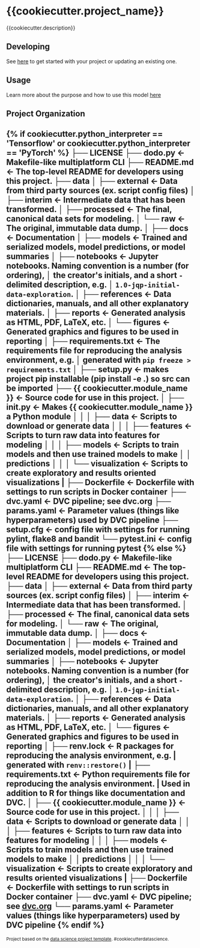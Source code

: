 {{cookiecutter.project_name}}
==============================

{{cookiecutter.description}}

## Developing

See [here](https://git.vgregion.se/aiplattform/docs/researchers/-/blob/main/docs/developing.md) to get started with your project or updating an existing one.

## Usage

Learn more about the purpose and how to use this model [here](förtroende)

Project Organization
------------
{% if cookiecutter.python_interpreter == 'Tensorflow' or cookiecutter.python_interpreter == 'PyTorch'  %}
    ├── LICENSE
    ├── dodo.py            <- Makefile-like multiplatform CLI
    ├── README.md          <- The top-level README for developers using this project.
    ├── data
    │   ├── external       <- Data from third party sources (ex. script config files)
    │   ├── interim        <- Intermediate data that has been transformed.
    │   ├── processed      <- The final, canonical data sets for modeling.
    │   └── raw            <- The original, immutable data dump.
    │
    ├── docs               <- Documentation
    │
    ├── models             <- Trained and serialized models, model predictions, or model summaries
    │
    ├── notebooks          <- Jupyter notebooks. Naming convention is a number (for ordering),
    │                         the creator's initials, and a short `-` delimited description, e.g.
    │                         `1.0-jqp-initial-data-exploration`.
    │
    ├── references         <- Data dictionaries, manuals, and all other explanatory materials.
    │
    ├── reports            <- Generated analysis as HTML, PDF, LaTeX, etc.
    │   └── figures        <- Generated graphics and figures to be used in reporting
    │
    ├── requirements.txt   <- The requirements file for reproducing the analysis environment, e.g.
    │                         generated with `pip freeze > requirements.txt`
    │
    ├── setup.py           <- makes project pip installable (pip install -e .) so src can be imported
    ├── {{ cookiecutter.module_name }}   <- Source code for use in this project.
    │   ├── __init__.py    <- Makes {{ cookiecutter.module_name }} a Python module
    │   │
    │   ├── data           <- Scripts to download or generate data
    │   │
    │   ├── features       <- Scripts to turn raw data into features for modeling
    │   │
    │   ├── models         <- Scripts to train models and then use trained models to make
    │   │                     predictions
    │   │
    │   └── visualization  <- Scripts to create exploratory and results oriented visualizations
    |
    ├── Dockerfile         <- Dockerfile with settings to run scripts in Docker container
    ├── dvc.yaml           <- DVC pipeline; see dvc.org
    ├── params.yaml        <- Parameter values (things like hyperparameters) used by DVC pipeline
    ├── setup.cfg          <- config file with settings for running pylint, flake8 and bandit
    └── pytest.ini         <- config file with settings for running pytest
{% else %}
    ├── LICENSE
    ├── dodo.py            <- Makefile-like multiplatform CLI
    ├── README.md          <- The top-level README for developers using this project.
    ├── data
    │   ├── external       <- Data from third party sources (ex. script config files)
    │   ├── interim        <- Intermediate data that has been transformed.
    │   ├── processed      <- The final, canonical data sets for modeling.
    │   └── raw            <- The original, immutable data dump.
    │
    ├── docs               <- Documentation
    │
    ├── models             <- Trained and serialized models, model predictions, or model summaries
    │
    ├── notebooks          <- Jupyter notebooks. Naming convention is a number (for ordering),
    │                         the creator's initials, and a short `-` delimited description, e.g.
    │                         `1.0-jqp-initial-data-exploration`.
    │
    ├── references         <- Data dictionaries, manuals, and all other explanatory materials.
    │
    ├── reports            <- Generated analysis as HTML, PDF, LaTeX, etc.
    │   └── figures        <- Generated graphics and figures to be used in reporting
    │
    ├── renv.lock          <- R packages for reproducing the analysis environment, e.g.
    |                         generated with `renv::restore()`
    |
    ├── requirements.txt   <- Python requirements file for reproducing the analysis environment. 
    |                         Used in **addition** to R for things like documentation and DVC.
    │
    ├── {{ cookiecutter.module_name }}  <- Source code for use in this project.
    │   │
    │   ├── data           <- Scripts to download or generate data
    │   │
    │   ├── features       <- Scripts to turn raw data into features for modeling
    │   │
    │   ├── models         <- Scripts to train models and then use trained models to make
    │   │                     predictions
    │   │
    │   └── visualization  <- Scripts to create exploratory and results oriented visualizations
    |
    ├── Dockerfile         <- Dockerfile with settings to run scripts in Docker container
    ├── dvc.yaml           <- DVC pipeline; see [dvc.org](https://dvc.org/)
    └── params.yaml        <- Parameter values (things like hyperparameters) used by DVC pipeline
{% endif %}
--------

<p><small>Project based on the <a target="_blank" href="https://github.com/Vastra-Gotalandsregionen/data-science-template">data science project template</a>. #cookiecutterdatascience.</small></p>